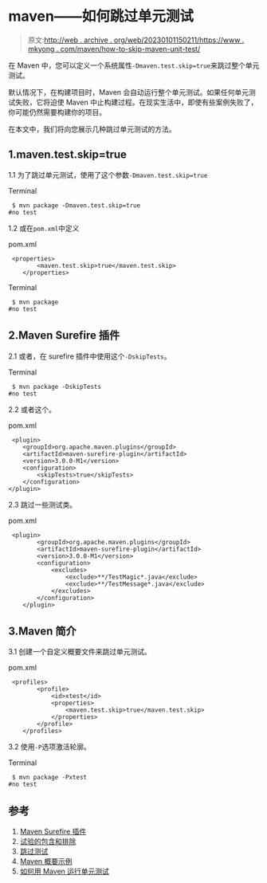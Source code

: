 # maven——如何跳过单元测试

> 原文:[http://web . archive . org/web/20230101150211/https://www . mkyong . com/maven/how-to-skip-maven-unit-test/](http://web.archive.org/web/20230101150211/https://www.mkyong.com/maven/how-to-skip-maven-unit-test/)

在 Maven 中，您可以定义一个系统属性`-Dmaven.test.skip=true`来跳过整个单元测试。

默认情况下，在构建项目时，Maven 会自动运行整个单元测试。如果任何单元测试失败，它将迫使 Maven 中止构建过程。在现实生活中，即使有些案例失败了，你可能仍然需要构建你的项目。

在本文中，我们将向您展示几种跳过单元测试的方法。

## 1.maven.test.skip=true

1.1 为了跳过单元测试，使用了这个参数`-Dmaven.test.skip=true`

Terminal

```
 $ mvn package -Dmaven.test.skip=true
#no test 
```

1.2 或在`pom.xml`中定义

pom.xml

```
 <properties>
        <maven.test.skip>true</maven.test.skip>
    </properties> 
```

Terminal

```
 $ mvn package
#no test 
```

## 2.Maven Surefire 插件

2.1 或者，在 surefire 插件中使用这个`-DskipTests`。

Terminal

```
 $ mvn package -DskipTests
#no test 
```

2.2 或者这个。

pom.xml

```
 <plugin>
    <groupId>org.apache.maven.plugins</groupId>
    <artifactId>maven-surefire-plugin</artifactId>
    <version>3.0.0-M1</version>
    <configuration>
        <skipTests>true</skipTests>
    </configuration>
</plugin> 
```

2.3 跳过一些测试类。

pom.xml

```
 <plugin>
		<groupId>org.apache.maven.plugins</groupId>
		<artifactId>maven-surefire-plugin</artifactId>
		<version>3.0.0-M1</version>
		<configuration>
			<excludes>
				<exclude>**/TestMagic*.java</exclude>
				<exclude>**/TestMessage*.java</exclude>
			</excludes>
		</configuration>
    </plugin> 
```

## 3.Maven 简介

3.1 创建一个自定义概要文件来跳过单元测试。

pom.xml

```
 <profiles>
        <profile>
			<id>xtest</id>
			<properties>
				<maven.test.skip>true</maven.test.skip>
			</properties>
		</profile>
    </profiles> 
```

3.2 使用`-P`选项激活轮廓。

Terminal

```
 $ mvn package -Pxtest
#no test 
```

## 参考

1.  [Maven Surefire 插件](http://web.archive.org/web/20221212193805/https://maven.apache.org/surefire/maven-surefire-plugin/index.html)
2.  [试验的包含和排除](http://web.archive.org/web/20221212193805/https://maven.apache.org/surefire/maven-surefire-plugin/examples/inclusion-exclusion.html)
3.  [跳过测试](http://web.archive.org/web/20221212193805/https://maven.apache.org/surefire/maven-surefire-plugin/examples/skipping-tests.html)
4.  [Maven 概要示例](http://web.archive.org/web/20221212193805/http://www.mkyong.com/maven/maven-profiles-example/)
5.  [如何用 Maven 运行单元测试](http://web.archive.org/web/20221212193805/http://www.mkyong.com/maven/how-to-run-unit-test-with-maven/)

<input type="hidden" id="mkyong-current-postId" value="1258">